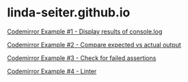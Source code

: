 # linda-seiter.github.io

[Codemirror Example #1 - Display results of console.log](page1.html)

[Codemirror Example #2 - Compare expected vs actual output](page2.html)

[Codemirror Example #3 - Check for failed assertions](page3.html)

[Codemirror Example #4 - Linter](page4.html)
